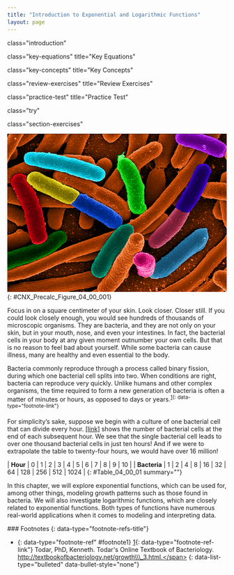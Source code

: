 ```yaml
---
title: "Introduction to Exponential and Logarithmic Functions"
layout: page
---
```



<cnx-pi data-type="cnx.flag.introduction"> class="introduction" </cnx-pi>

<cnx-pi data-type="cnx.eoc">class="key-equations" title="Key Equations"</cnx-pi>

<cnx-pi data-type="cnx.eoc">class="key-concepts" title="Key Concepts"</cnx-pi>

<cnx-pi data-type="cnx.eoc">class="review-exercises" title="Review Exercises"</cnx-pi>

<cnx-pi data-type="cnx.eoc">class="practice-test" title="Practice Test"</cnx-pi>

<cnx-pi data-type="cnx.answers">class="try"</cnx-pi>

<cnx-pi data-type="cnx.answers">class="section-exercises"</cnx-pi>

 ![Escherichia coli (e Coli) bacteria](../resources/CNX_Precalc_Figure_04_00_001.jpg "Electron micrograph of E.Coli bacteria (credit: &#x201C;Mattosaurus,&#x201D; Wikimedia Commons)"){: #CNX_Precalc_Figure_04_00_001}

Focus in on a square centimeter of your skin. Look closer. Closer still. If you could look closely enough, you would see hundreds of thousands of microscopic organisms. They are bacteria, and they are not only on your skin, but in your mouth, nose, and even your intestines. In fact, the bacterial cells in your body at any given moment outnumber your own cells. But that is no reason to feel bad about yourself. While some bacteria can cause illness, many are healthy and even essential to the body.

Bacteria commonly reproduce through a process called binary fission, during which one bacterial cell splits into two. When conditions are right, bacteria can reproduce very quickly. Unlike humans and other complex organisms, the time required to form a new generation of bacteria is often a matter of minutes or hours, as opposed to days or years.<sup data-type="footnote-number" id="footnote-ref1">[1](#footnote1){: data-type="footnote-link"}</sup>

For simplicity’s sake, suppose we begin with a culture of one bacterial cell that can divide every hour. [\[link\]](#Table_04_00_01) shows the number of bacterial cells at the end of each subsequent hour. We see that the single bacterial cell leads to over one thousand bacterial cells in just ten hours! And if we were to extrapolate the table to twenty-four hours, we would have over 16 million!

| **Hour** | 0 | 1 | 2 | 3 | 4 | 5 | 6 | 7 | 8 | 9 | 10 |
| **Bacteria** | 1 | 2 | 4 | 8 | 16 | 32 | 64 | 128 | 256 | 512 | 1024 |
{: #Table_04_00_01 summary=""}

In this chapter, we will explore exponential functions, which can be used for, among other things, modeling growth patterns such as those found in bacteria. We will also investigate logarithmic functions, which are closely related to exponential functions. Both types of functions have numerous real-world applications when it comes to modeling and interpreting data.

<div data-type="footnote-refs" markdown="1">
### Footnotes
{: data-type="footnote-refs-title"}

* {: data-type="footnote-ref" #footnote1} [1](#footnote-ref1){: data-type="footnote-ref-link"} <span data-type="footnote-ref-content">Todar, PhD, Kenneth. Todar\'s Online Textbook of Bacteriology. http://textbookofbacteriology.net/growth\\\_3.html.</span>
{: data-list-type="bulleted" data-bullet-style="none"}

</div>

